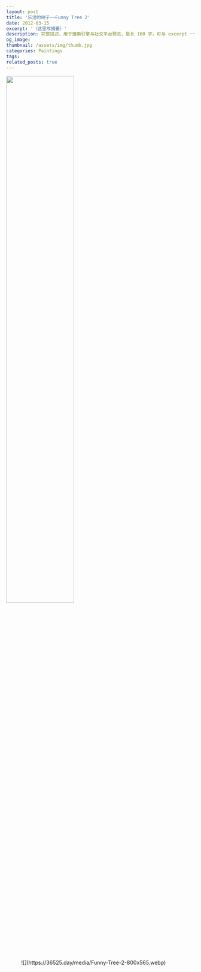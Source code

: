 ```yaml
---
layout: post
title: '乐活的树子——Funny Tree 2'
date: 2012-03-15
excerpt: '（这里写摘要）'
description: 完整描述，用于搜索引擎与社交平台预览，最长 160 字，可与 excerpt 一致
og_image: 
thumbnail: /assets/img/thumb.jpg
categories: Paintings
tags: 
related_posts: true
---
```


<img src="{{ '/assets/img/blog/xxxxxxxx' | relative_url }}" style="width:60%;">

<figure class="wp-block-image size-large">![](https://36525.day/media/Funny-Tree-2-800x565.webp)</figure>